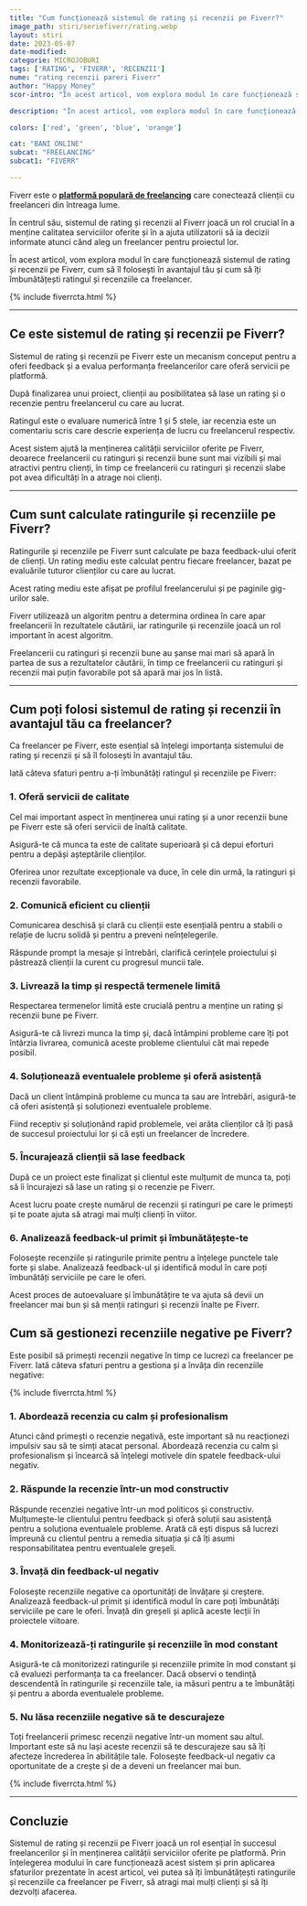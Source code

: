 ```yaml
---
title: "Cum funcționează sistemul de rating și recenzii pe Fiverr?" 
image_path: stiri/seriefiverr/rating.webp
layout: stiri
date: 2023-05-07
date-modified: 
categorie: MICROJOBURI
tags: ['RATING', 'FIVERR', 'RECENZII']
nume: "rating recenzii pareri Fiverr"
author: "Happy Money"
scor-intro: "În acest articol, vom explora modul în care funcționează sistemul de rating și recenzii pe Fiverr, cum să îl folosești în avantajul tău și cum să îți îmbunătățești ratingul și recenziile ca freelancer."

description: "În acest articol, vom explora modul în care funcționează sistemul de rating și recenzii pe Fiverr, cum să îl folosești în avantajul tău și cum să îți îmbunătățești ratingul și recenziile ca freelancer."

colors: ['red', 'green', 'blue', 'orange']

cat: "BANI ONLINE"
subcat: "FREELANCING"
subcat1: "FIVERR"

---
```


Fiverr este o **[platformă populară de freelancing](https://totredus.ro/stiri/castiga-bani-fiverr-romania/)** care conectează clienții cu freelanceri din întreaga lume. 

În centrul său, sistemul de rating și recenzii al Fiverr joacă un rol crucial în a menține calitatea serviciilor oferite și în a ajuta utilizatorii să ia decizii informate atunci când aleg un freelancer pentru proiectul lor.

În acest articol, vom explora modul în care funcționează sistemul de rating și recenzii pe Fiverr, cum să îl folosești în avantajul tău și cum să îți îmbunătățești ratingul și recenziile ca freelancer.

{% include fiverrcta.html %}

---
## Ce este sistemul de rating și recenzii pe Fiverr?

Sistemul de rating și recenzii pe Fiverr este un mecanism conceput pentru a oferi feedback și a evalua performanța freelancerilor care oferă servicii pe platformă. 

După finalizarea unui proiect, clienții au posibilitatea să lase un rating și o recenzie pentru freelancerul cu care au lucrat. 

Ratingul este o evaluare numerică între 1 și 5 stele, iar recenzia este un comentariu scris care descrie experiența de lucru cu freelancerul respectiv.

Acest sistem ajută la menținerea calității serviciilor oferite pe Fiverr, deoarece freelancerii cu ratinguri și recenzii bune sunt mai vizibili și mai atractivi pentru clienți, în timp ce freelancerii cu ratinguri și recenzii slabe pot avea dificultăți în a atrage noi clienți.

---
## Cum sunt calculate ratingurile și recenziile pe Fiverr?

Ratingurile și recenziile pe Fiverr sunt calculate pe baza feedback-ului oferit de clienți. Un rating mediu este calculat pentru fiecare freelancer, bazat pe evaluările tuturor clienților cu care au lucrat. 

Acest rating mediu este afișat pe profilul freelancerului și pe paginile gig-urilor sale.

Fiverr utilizează un algoritm pentru a determina ordinea în care apar freelancerii în rezultatele căutării, iar ratingurile și recenziile joacă un rol important în acest algoritm. 

Freelancerii cu ratinguri și recenzii bune au șanse mai mari să apară în partea de sus a rezultatelor căutării, în timp ce freelancerii cu ratinguri și recenzii mai puțin favorabile pot să apară mai jos în listă.

---
## Cum poți folosi sistemul de rating și recenzii în avantajul tău ca freelancer?

Ca freelancer pe Fiverr, este esențial să înțelegi importanța sistemului de rating și recenzii și să îl folosești în avantajul tău. 

Iată câteva sfaturi pentru a-ți îmbunătăți ratingul și recenziile pe Fiverr:

### 1. Oferă servicii de calitate

Cel mai important aspect în menținerea unui rating și a unor recenzii bune pe Fiverr este să oferi servicii de înaltă calitate. 

Asigură-te că munca ta este de calitate superioară și că depui eforturi pentru a depăși așteptările clienților. 

Oferirea unor rezultate excepționale va duce, în cele din urmă, la ratinguri și recenzii favorabile.

### 2. Comunică eficient cu clienții

Comunicarea deschisă și clară cu clienții este esențială pentru a stabili o relație de lucru solidă și pentru a preveni neînțelegerile. 

Răspunde prompt la mesaje și întrebări, clarifică cerințele proiectului și păstrează clienții la curent cu progresul muncii tale.

### 3. Livrează la timp și respectă termenele limită

Respectarea termenelor limită este crucială pentru a menține un rating și recenzii bune pe Fiverr. 

Asigură-te că livrezi munca la timp și, dacă întâmpini probleme care îți pot întârzia livrarea, comunică aceste probleme clientului cât mai repede posibil.

### 4. Soluționează eventualele probleme și oferă asistență

Dacă un client întâmpină probleme cu munca ta sau are întrebări, asigură-te că oferi asistență și soluționezi eventualele probleme. 

Fiind receptiv și soluționând rapid problemele, vei arăta clienților că îți pasă de succesul proiectului lor și că ești un freelancer de încredere.

### 5. Încurajează clienții să lase feedback

După ce un proiect este finalizat și clientul este mulțumit de munca ta, poți să îi încurajezi să lase un rating și o recenzie pe Fiverr. 

Acest lucru poate crește numărul de recenzii și ratinguri pe care le primești și te poate ajuta să atragi mai mulți clienți în viitor.

### 6. Analizează feedback-ul primit și îmbunătățește-te

Folosește recenziile și ratingurile primite pentru a înțelege punctele tale forte și slabe. Analizează feedback-ul și identifică modul în care poți îmbunătăți serviciile pe care le oferi. 

Acest proces de autoevaluare și îmbunătățire te va ajuta să devii un freelancer mai bun și să menții ratinguri și recenzii înalte pe Fiverr.

## Cum să gestionezi recenziile negative pe Fiverr?

Este posibil să primești recenzii negative în timp ce lucrezi ca freelancer pe Fiverr. Iată câteva sfaturi pentru a gestiona și a învăța din recenziile negative:

{% include fiverrcta.html %}

### 1. Abordează recenzia cu calm și profesionalism

Atunci când primești o recenzie negativă, este important să nu reacționezi impulsiv sau să te simți atacat personal. Abordează recenzia cu calm și profesionalism și încearcă să înțelegi motivele din spatele feedback-ului negativ.

### 2. Răspunde la recenzie într-un mod constructiv

Răspunde recenziei negative într-un mod politicos și constructiv. Mulțumește-le clientului pentru feedback și oferă soluții sau asistență pentru a soluționa eventualele probleme. Arată că ești dispus să lucrezi împreună cu clientul pentru a remedia situația și că îți asumi responsabilitatea pentru eventualele greșeli.

### 3. Învață din feedback-ul negativ

Folosește recenziile negative ca oportunități de învățare și creștere. Analizează feedback-ul primit și identifică modul în care poți îmbunătăți serviciile pe care le oferi. Învață din greșeli și aplică aceste lecții în proiectele viitoare.

### 4. Monitorizează-ți ratingurile și recenziile în mod constant

Asigură-te că monitorizezi ratingurile și recenziile primite în mod constant și că evaluezi performanța ta ca freelancer. Dacă observi o tendință descendentă în ratingurile și recenziile tale, ia măsuri pentru a te îmbunătăți și pentru a aborda eventualele probleme.

### 5. Nu lăsa recenziile negative să te descurajeze

Toți freelancerii primesc recenzii negative într-un moment sau altul. Important este să nu lași aceste recenzii să te descurajeze sau să îți afecteze încrederea în abilitățile tale. Folosește feedback-ul negativ ca oportunitate de a crește și de a deveni un freelancer mai bun.

{% include fiverrcta.html %}

---
## Concluzie

Sistemul de rating și recenzii pe Fiverr joacă un rol esențial în succesul freelancerilor și în menținerea calității serviciilor oferite pe platformă. Prin înțelegerea modului în care funcționează acest sistem și prin aplicarea sfaturilor prezentate în acest articol, vei putea să îți îmbunătățești ratingurile și recenziile ca freelancer pe Fiverr, să atragi mai mulți clienți și să îți dezvolți afacerea.